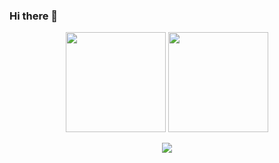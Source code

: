### Hi there 👋

<p align="center">
  <img height="160" src="https://github-readme-stats.vercel.app/api/top-langs/?username=junaya&theme=prussian&hide=html,css,dockerfile,shell,ejs,stylus,javascript&count_private=true&show_icons=true&hide_border=true&layout=compact"/>
  <img height="160" src="https://github-readme-stats.vercel.app/api?username=junaya&count_private=true&show_icons=true&theme=prussian&include_all_commits=true&hide_border=true"/>
</p>
<p align="center">
  <img src="https://activity-graph.herokuapp.com/graph?username=junaya&theme=dracula"/>
</p>
<!--
**JunaYa/JunaYa** is a ✨ _special_ ✨ repository because its `README.md` (this file) appears on your GitHub profile.

Here are some ideas to get you started:

- 🔭 I’m currently working on ...
- 🌱 I’m currently learning ...
- 👯 I’m looking to collaborate on ...
- 🤔 I’m looking for help with ...
- 💬 Ask me about ...
- 📫 How to reach me: ...
- 😄 Pronouns: ...
- ⚡ Fun fact: ...
-->
